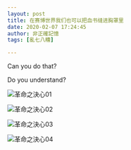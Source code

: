 ```yaml
---
layout: post
title: 在赛博世界我们也可以把血书缝进胸罩里
date: 2020-02-07 17:24:45
author: 非正確記憶
tags: [亂七八糟]

---
```



Can you do that?  

Do you understand?


![革命之決心01](https://i.imgur.com/A30Rgki.jpg)

![革命之決心02](https://i.imgur.com/KNuLa3c.jpg)

![革命之決心03](https://i.imgur.com/Baifrtm.jpg)

![革命之決心04](https://i.imgur.com/j6HRwSs.jpg)
